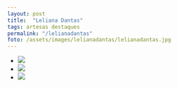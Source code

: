 ```yaml
---
layout: post
title:  "Leliana Dantas"
tags: artesas destaques
permalink: "/lelianadantas"
foto: /assets/images/lelianadantas/lelianadantas.jpg
---
```


<div class="mostruario">
        <ul>
          <li><img src="{{ site.url }}/assets/images/lelianadantas/lelianadantas1.jpg" /></li>
            <li><img src="{{ site.url }}/assets/images/lelianadantas/lelianadantas2.jpg" /></li>      
          <li><img src="{{ site.url }}/assets/images/lelianadantas/lelianadantas3.jpg" /></li>     
        </ul>
  </div>
  
